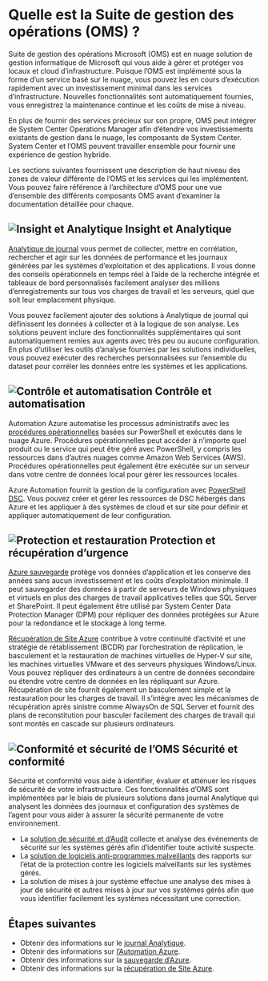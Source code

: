 <properties
   pageTitle="Vue d’ensemble de la Suite de gestion (OMS) opérations | Microsoft Azure"
   description="Suite de gestion des opérations Microsoft (OMS) est en nuage solution de gestion informatique de Microsoft qui vous aide à gérer et protéger vos locaux et cloud d’infrastructure.  Cet article identifie les différents services inclus dans OMS et fournit des liens vers leur contenu détaillé."
   services="operations-management-suite"
   documentationCenter=""
   authors="bwren"
   manager="jwhit"
   editor="tysonn" />
<tags
   ms.service="operations-management-suite"
   ms.devlang="na"
   ms.topic="get-started-article"
   ms.tgt_pltfrm="na"
   ms.workload="infrastructure-services"
   ms.date="10/24/2016"
   ms.author="bwren" />

# <a name="what-is-operations-management-suite-oms"></a>Quelle est la Suite de gestion des opérations (OMS) ?

Suite de gestion des opérations Microsoft (OMS) est en nuage solution de gestion informatique de Microsoft qui vous aide à gérer et protéger vos locaux et cloud d’infrastructure.  Puisque l’OMS est implémenté sous la forme d’un service basé sur le nuage, vous pouvez les en cours d’exécution rapidement avec un investissement minimal dans les services d’infrastructure.  Nouvelles fonctionnalités sont automatiquement fournies, vous enregistrez la maintenance continue et les coûts de mise à niveau.

En plus de fournir des services précieux sur son propre, OMS peut intégrer de System Center Operations Manager afin d’étendre vos investissements existants de gestion dans le nuage, les composants de System Center.  System Center et l’OMS peuvent travailler ensemble pour fournir une expérience de gestion hybride.

Les sections suivantes fournissent une description de haut niveau des zones de valeur différente de l’OMS et les services qui les implémentent.  Vous pouvez faire référence à l’architecture d’OMS pour une vue d’ensemble des différents composants OMS avant d’examiner la documentation détaillée pour chaque.


## <a name="insight-and-analyticsmediaoperations-management-suite-overviewicon-insight-analyticspng-insight-and-analytics"></a>![Insight et Analytique](media/operations-management-suite-overview/icon-insight-analytics.png) Insight et Analytique

[Analytique de journal](http://azure.microsoft.com/documentation/services/log-analytics) vous permet de collecter, mettre en corrélation, rechercher et agir sur les données de performance et les journaux générées par les systèmes d’exploitation et des applications. Il vous donne des conseils opérationnels en temps réel à l’aide de la recherche intégrée et tableaux de bord personnalisés facilement analyser des millions d’enregistrements sur tous vos charges de travail et les serveurs, quel que soit leur emplacement physique.

Vous pouvez facilement ajouter des solutions à Analytique de journal qui définissent les données à collecter et à la logique de son analyse.  Les solutions peuvent inclure des fonctionnalités supplémentaires qui sont automatiquement remies aux agents avec très peu ou aucune configuration.  En plus d’utiliser les outils d’analyse fournies par les solutions individuelles, vous pouvez exécuter des recherches personnalisées sur l’ensemble du dataset pour corréler les données entre les systèmes et les applications.  


## <a name="automation--controlmediaoperations-management-suite-overviewicon-automation-controlpng-automation--control"></a>![Contrôle et automatisation](media/operations-management-suite-overview/icon-automation-control.png) Contrôle et automatisation

Automation Azure automatise les processus administratifs avec les [procédures opérationnelles](../automation/automation-runbook-types.md) basées sur PowerShell et exécutés dans le nuage Azure.  Procédures opérationnelles peut accéder à n’importe quel produit ou le service qui peut être géré avec PowerShell, y compris les ressources dans d’autres nuages comme Amazon Web Services (AWS).  Procédures opérationnelles peut également être exécutée sur un serveur dans votre centre de données local pour gérer les ressources locales.

Azure Automation fournit la gestion de la configuration avec [PowerShell DSC](../automation/automation-dsc-overview.md).  Vous pouvez créer et gérer les ressources de DSC hébergés dans Azure et les appliquer à des systèmes de cloud et sur site pour définir et appliquer automatiquement de leur configuration.


## <a name="protection-and-recoverymediaoperations-management-suite-overviewicon-protection-recoverypng-protection-and-disaster-recovery"></a>![Protection et restauration](media/operations-management-suite-overview/icon-protection-recovery.png) Protection et récupération d’urgence

[Azure sauvegarde](http://azure.microsoft.com/documentation/services/backup) protège vos données d’application et les conserve des années sans aucun investissement et les coûts d’exploitation minimale.  Il peut sauvegarder des données à partir de serveurs de Windows physiques et virtuels en plus des charges de travail applicatives telles que SQL Server et SharePoint.  Il peut également être utilisé par System Center Data Protection Manager (DPM) pour répliquer des données protégées sur Azure pour la redondance et le stockage à long terme.

[Récupération de Site Azure](http://azure.microsoft.com/documentation/services/site-recovery) contribue à votre continuité d’activité et une stratégie de rétablissement (BCDR) par l’orchestration de réplication, le basculement et la restauration de machines virtuelles de Hyper-V sur site, les machines virtuelles VMware et des serveurs physiques Windows/Linux. Vous pouvez répliquer des ordinateurs à un centre de données secondaire ou étendre votre centre de données en les répliquant sur Azure. Récupération de site fournit également un basculement simple et la restauration pour les charges de travail. Il s’intègre avec les mécanismes de récupération après sinistre comme AlwaysOn de SQL Server et fournit des plans de reconstitution pour basculer facilement des charges de travail qui sont montés en cascade sur plusieurs ordinateurs.


## <a name="oms-security-and-compliancemediaoperations-management-suite-overviewicon-security-compliancepng-security-and-compliance"></a>![Conformité et sécurité de l’OMS](media/operations-management-suite-overview/icon-security-compliance.png) Sécurité et conformité
Sécurité et conformité vous aide à identifier, évaluer et atténuer les risques de sécurité de votre infrastructure.  Ces fonctionnalités d’OMS sont implémentées par le biais de plusieurs solutions dans journal Analytique qui analysent les données des journaux et configuration des systèmes de l’agent pour vous aider à assurer la sécurité permanente de votre environnement.

- La [solution de sécurité et d’Audit](oms-security-getting-started.md ) collecte et analyse des événements de sécurité sur les systèmes gérés afin d’identifier toute activité suspecte.
- La [solution de logiciels anti-programmes malveillants](log-analytics-malware.md ) des rapports sur l’état de la protection contre les logiciels malveillants sur les systèmes gérés.  
- La solution de mises à jour système effectue une analyse des mises à jour de sécurité et autres mises à jour sur vos systèmes gérés afin que vous identifier facilement les systèmes nécessitant une correction.


## <a name="next-steps"></a>Étapes suivantes
- Obtenir des informations sur le [journal Analytique](http://azure.microsoft.com/documentation/services/log-analytics).
- Obtenir des informations sur [l’Automation Azure](../automation/automation-intro.md).
- Obtenir des informations sur la [sauvegarde d’Azure](http://azure.microsoft.com/documentation/services/backup).
- Obtenir des informations sur la [récupération de Site Azure](http://azure.microsoft.com/documentation/services/site-recovery).
